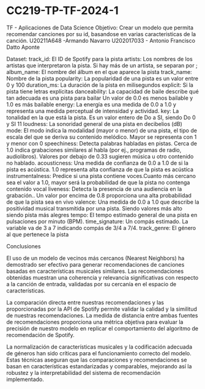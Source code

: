 # CC219-TP-TF-2024-1
TF - Aplicaciones de Data Science 
Objetivo:
Crear un modelo que permita recomendar canciones por su id, basandose en varias caracteristicas de la canción.
U20211A648 -Armando Navarro
U202017033 - Antonio Francisco Datto Aponte

Dataset:
track_id: El ID de Spotify para la pista
artists: Los nombres de los artistas que interpretaron la pista. Si hay más de un artista, se separan por ;
album_name: El nombre del álbum en el que aparece la pista
track_name: Nombre de la pista
popularity: La popularidad de una pista es un valor entre 0 y 100
duration_ms: La duración de la pista en milisegundos
explicit: Si la pista tiene letras explícitas
danceability: La capacidad de baile describe qué tan adecuada es una pista para bailar Un valor de 0.0 es menos bailable y 1.0 es más bailable
energy: La energía es una medida de 0.0 a 1.0 y representa una medida perceptual de intensidad y actividad.
key: La tonalidad en la que está la pista. Es un valor entero de Do a SI,  siendo Do 0 y SI 11 
loudness: La sonoridad general de una pista en decibelios (dB)
mode: El modo indica la modalidad (mayor o menor) de una pista, el tipo de escala del que se deriva su contenido melódico. Mayor se representa con 1 y menor con 0
speechiness: Detecta palabras habladas en pistas. Cerca de 1.0 indica grabaciones similares al habla (por ej., programas de radio, audiolibros). Valores por debajo de 0.33 sugieren música u otro contenido no hablado.
acousticness: Una medida de confianza de 0.0 a 1.0 de si la pista es acústica. 1.0 representa alta confianza de que la pista es acústica
instrumentalness: Predice si una pista contiene voces.Cuanto más cercano sea el valor a 1.0, mayor será la probabilidad de que la pista no contenga contenido vocal
liveness: Detecta la presencia de una audiencia en la grabación.. Un valor por encima de 0.8 proporciona una alta probabilidad de que la pista sea en vivo
valence: Una medida de 0.0 a 1.0 que describe la positividad musical transmitida por una pista. Siendo valores más alto siendo pista más alegres 
tempo: El tempo estimado general de una pista en pulsaciones por minuto (BPM).
time_signature: Un compás estimado. La variable va de 3 a 7 indicando compás de 3/4 a 7/4.
track_genre: El género al que pertenece la pista

Conclusiones

El uso de un modelo de vecinos más cercanos (Nearest Neighbors) ha demostrado ser efectivo para generar recomendaciones de canciones basadas en características musicales similares. Las recomendaciones obtenidas muestran una coherencia y relevancia significativas con respecto a la canción de entrada, validadas por su cercanía en el espacio de características.

La comparación directa entre nuestras recomendaciones y las proporcionadas por la API de Spotify permite validar la calidad y la similitud de nuestras recomendaciones. La medida de distancia entre ambas fuentes de recomendaciones proporciona una métrica objetiva para evaluar la precisión de nuestro modelo en replicar el comportamiento del algoritmo de recomendación de Spotify.

 La normalización de características musicales y la codificación adecuada de géneros han sido críticas para el funcionamiento correcto del modelo. Estas técnicas aseguran que las comparaciones y recomendaciones se basan en características estandarizadas y comparables, mejorando así la robustez y la interpretabilidad del sistema de recomendación implementado.
